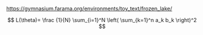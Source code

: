 https://gymnasium.farama.org/environments/toy_text/frozen_lake/  

$$ L(\theta)= \frac {1}{N} \sum_{i=1}^N \left( \sum_{k=1}^n a_k b_k \right)^2 $$
